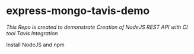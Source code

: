 # express-mongo-tavis-demo
_This Repo is created to demonstrate Creation of NodeJS REST API with CI tool Tavis Integration_

Install NodeJS and npm 
